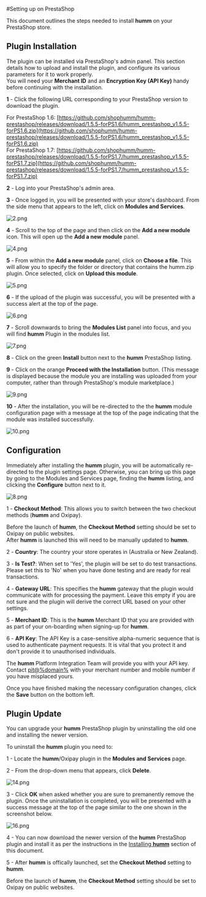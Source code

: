 #Setting up on PrestaShop

This document outlines the steps needed to install **humm** on your PrestaShop store.

## Plugin Installation
<div id="installing-humm">
  The plugin can be installed via PrestaShop's admin panel. This section details how to upload and install the plugin, and configure its various parameters for it to work properly.
</div>

<div class="panel">
  You will need your <b>Merchant ID</b> and an <b>Encryption Key (API Key)</b> handy before continuing with the installation. 
</div>

**1** - Click the following URL corresponding to your PrestaShop version to download the plugin.

For PrestaShop 1.6:
[https://github.com/shophumm/humm-prestashop/releases/download/1.5.5-forPS1.6/humm_prestashop_v1.5.5-forPS1.6.zip](https://github.com/shophumm/humm-prestashop/releases/download/1.5.5-forPS1.6/humm_prestashop_v1.5.5-forPS1.6.zip)  
For PrestaShop 1.7:
[https://github.com/shophumm/humm-prestashop/releases/download/1.5.5-forPS1.7/humm_prestashop_v1.5.5-forPS1.7.zip](https://github.com/shophumm/humm-prestashop/releases/download/1.5.5-forPS1.7/humm_prestashop_v1.5.5-forPS1.7.zip)  

**2** - Log into your PrestaShop's admin area.

**3** - Once logged in, you will be presented with your store's dashboard. From the side menu that appears to the left, click on **Modules and Services**.

![2.png](/img/platforms/prestashop/2.png)

**4** - Scroll to the top of the page and then click on the **Add a new module** icon. This will open up the **Add a new module** panel.

![4.png](/img/platforms/prestashop/4.png)

**5** - From within the **Add a new module** panel, click on **Choose a file**. This will allow you to specify the folder or directory that contains the humm.zip plugin. Once selected, click on **Upload this module**.

![5.png](/img/platforms/prestashop/5.png)

**6** - If the upload of the plugin was successful, you will be presented with a success alert at the top of the page.

![6.png](/img/platforms/prestashop/6.png)

**7** - Scroll downwards to bring the **Modules List** panel into focus, and you will find **humm** Plugin in the modules list.

![7.png](/img/platforms/prestashop/7.png)

**8** - Click on the green **Install** button next to the **humm** PrestaShop listing.

**9** - Click on the orange **Proceed with the Installation** button. (This message is displayed because the module you are installing was uploaded from your computer, rather than through PrestaShop's module marketplace.)

![9.png](/img/platforms/prestashop/9.png)

**10** - After the installation, you will be re-directed to the the **humm** module configuration page with a message at the top of the page indicating that the module was installed successfully.

![10.png](/img/platforms/prestashop/10.png)

## Configuration

Immediately after installing the **humm** plugin, you will be automatically re-directed to the plugin settings page. Otherwise, you can bring up this page by going to the Modules and Services page, finding the **humm** listing, and clicking the **Configure** button next to it.

![8.png](/img/platforms/prestashop/8.png)

1 - **Checkout Method**: This allows you to switch between the two checkout methods (**humm** and Oxipay). 

<div class="panel">
  Before the launch of <b>humm</b>, the <b>Checkout Method</b> setting should be set to Oxipay on public websites.<br>
  After <b>humm</b> is launched this will need to be manually updated to <b>humm</b>.
</div>

2 - **Country**: The country your store operates in (Australia or New Zealand).

3 - **Is Test?**: When set to 'Yes', the plugin will be set to do test transactions. Please set this to 'No' when you have done testing and are ready for real transactions.

4 - **Gateway URL**: This specifies the **humm** gateway that the plugin would communicate with for processing the payment. Leave this empty if you are not sure and the plugin will derive the correct URL based on your other settings.

5 - **Merchant ID**: This is the **humm** Merchant ID that you are provided with as part of your on-boarding when signing-up for **humm**.

6 - **API Key**: The API Key is a case-sensitive alpha-numeric sequence that is used to authenticate payment requests. It is vital that you protect it and don't provide it to unauthorised individuals.

<div class="panel">
  The <b>humm</b> Platform Integration Team will provide you with your API key.<br>
  Contact <a href="mailto:pit@%domain%">pit@%domain%</a> with your merchant number and mobile number if you have misplaced yours.
</div>

Once you have finished making the necessary configuration changes, click the **Save** button on the bottom left.

## Plugin Update

You can upgrade your **humm** PrestaShop plugin by uninstalling the old one and installing the newer version.

To uninstall the **humm** plugin you need to:

1 - Locate the **humm**/Oxipay plugin in the **Modules and Services** page.

2 - From the drop-down menu that appears, click **Delete**.

![14.png](/img/platforms/prestashop/14.png)

3 - Click **OK** when asked whether you are sure to premanently remove the plugin. Once the uninstallation is completed, you will be presented with a success message at the top of the page similar to the one shown in the screenshot below.

![16.png](/img/platforms/prestashop/16.png)

4 - You can now download the newer version of the **humm** PrestaShop plugin and install it as per the instructions in the [Installing **humm**](#installing-humm) section of this document.

5 - After **humm** is offically launched, set the **Checkout Method** setting to **humm**.

<div class="panel">
  Before the launch of <b>humm</b>, the <b>Checkout Method</b> setting should be set to Oxipay on public websites.<br>
</div>
